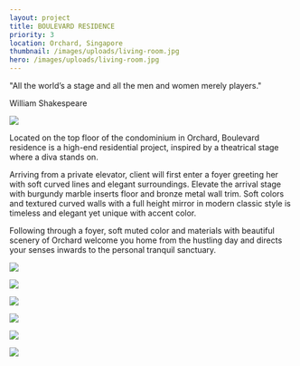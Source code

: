 ```yaml
---
layout: project
title: BOULEVARD RESIDENCE
priority: 3
location: Orchard, Singapore
thumbnail: /images/uploads/living-room.jpg
hero: /images/uploads/living-room.jpg
---
```


"All the world’s a stage and all the men and women merely players."

William Shakespeare

![](/images/uploads/foyer.jpg)

Located on the top floor of the condominium in Orchard, Boulevard residence is a high-end residential project, inspired by a theatrical stage where a diva stands on.

Arriving from a private elevator, client will first enter a foyer greeting her with soft curved lines and elegant surroundings. Elevate the arrival stage with burgundy marble inserts floor and bronze metal wall trim. Soft colors and textured curved walls with a full height mirror in modern classic style is timeless and elegant yet unique with accent color.

Following through a foyer, soft muted color and materials with beautiful scenery of Orchard welcome you home from the hustling day and directs your senses inwards to the personal tranquil sanctuary.

![](/images/uploads/living-room.jpg)

![](/images/uploads/dining.jpg)

![](/images/uploads/master-bedroom-copy.jpg)

![](/images/uploads/bedroom-front-tv-wall.jpg)

![](/images/uploads/bathroom.jpg)

![](/images/uploads/study-room.jpg)
